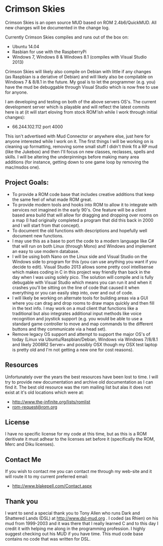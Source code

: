 Crimson Skies
=============

Crimson Skies is an open source MUD based on ROM 2.4b6/QuickMUD.  All new changes
will be documented in the change log. 

Currently Crimson Skies compiles and runs out of the box on:

  - Ubuntu 14.04
  - Rasbian for use with the RaspberryPi
  - Windows 7, Windows 8 & Windows 8.1 (compiles with Visual Studio 2013)

Crimson Skies will likely also compile on Debian with little if any changes (as Raspbian is a deriative of Debian) and will 
likely also be compilable on Windows 7 & 8/8.1 in the future.  My goal is to let the programmer (e.g. you) have the mud be 
debuggable through Visual Studio which is now free to use for anyone.  

I am developing and testing on both of the above servers OS's.  The current development server which is playable and 
will reflect the latest commits here is at (it will start eloving from stock ROM'ish while I work through initial changes):

  - 66.244.102.112 port 4000

This isn't advertised with Mud Connector or anywhere else, just here for anyone interested while I work on it.  The first things 
I will be working on is cleaning up formatting, removing some small stuff I didn't think fit a RP mud (like the Jukebox) and 
then I'll focus on new classes, reclasses, spells and skills.  I will be altering the underpinnings before making many area 
additions (for instance, getting down to one game loop by removing the mac/msdos one).

## Project Goals:

  - To provide a ROM code base that includes creative additions that keep the same
    feel of what made ROM great.
  - To provide modern tools and hooks into ROM to allow it to integrate with services
    not imagined in the early 90's.  One feature will be a client based area build that
    will allow for dragging and dropping over rooms on a map (I had originally completed
    a program that did this back in 2000 and I will start from that concept).
  - To document the old functions with descriptions and hopefully well document new functions.
  - I may use this as a base to port the code to a modern language like C# that will run on
    both Linux (through Mono) and Windows and implement an easy to use modern database. 
  - I will be using both Nano on the Linux side and Visual Studio on the Windows side to
    program for this (you can use anything you want if you decide to edit).  Visual Studio 2013 
    allows some pretty cool intellisense which makes coding in C in this project way friendly 
    than back in the day when I was using solely pico.  The solution will compile and is fully
    debugable with Visual Studio which means you can run it and when it crashes you'll be sitting
    on the line of code that caused it when everything or you can easily step into, over and out
    of code.  
  - I will likely be working on alternate tools for building areas via a GUI where you can
    drag and drop rooms to draw maps quickly and then fill in the text info.  I may work on
    a mud client that functions like a traditional but also integrates additional input methods
    like voice recognition and joystick support (e.g. you would be able to use a standard game
    controller to move and map commands to the different buttons and they communicate via a head
    set).
   - Remove legacy OS support and attempt to support the major OS's of today (Linux via Ubuntu/Raspbian/Debian, 
     Windows via Windows 7/8/8.1 and likely 2008R2 Server+ and possibly OSX though my OSX test laptop is
     pretty old and I'm not getting a new one for cost reasons).

## Resources

Unfortunately over the years the best resources have been lost to time.  I will try to
provide new documentation and archive old documentation as I can find it.  The best 
old resource was the rom mailing list but alas it does not exist at it's old locations
which were at:

  - http://www.the-infinite.org/lists/romlist
  - rom-request@rom.org

## License 

I have no specific license for my code at this time, but as this is a ROM deritivate it must 
adhear to the licenses set before it (specifically the ROM, Merc and Diku licenses).  

## Contact Me

If you wish to contact me you can contact me through my web-site and it will route it to
my current preferred email:

 - http://www.blakepell.com/Contact.aspx

## Thank you

I want to send a special thank you to Tony Allen who runs Dark and Shattered Lands (DSL) at
http://www.dsl-mud.org .  I coded (as Rhien) on his mud from 1999-2003 and it was there
that I really learned C and to this day I credit it with helping me along in the programming
profession.  I highly suggest checking out his MUD if you have time.  This mud code base contains no code
that was written for DSL.